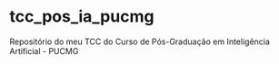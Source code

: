 # tcc_pos_ia_pucmg
Repositório do meu TCC do Curso de Pós-Graduação em Inteligência Artificial - PUCMG
